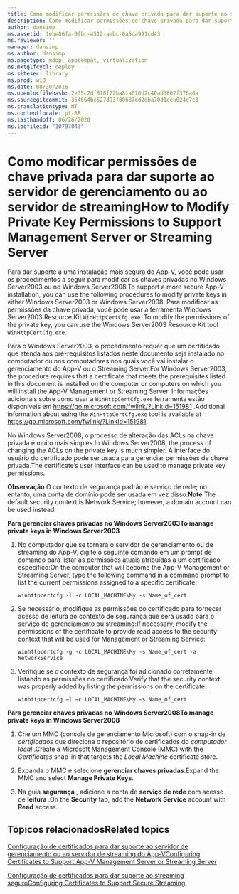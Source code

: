 ```yaml
---
title: Como modificar permissões de chave privada para dar suporte ao servidor de gerenciamento ou ao servidor de streaming
description: Como modificar permissões de chave privada para dar suporte ao servidor de gerenciamento ou ao servidor de streaming
author: dansimp
ms.assetid: 1ebe86fa-0fbc-4512-aebc-0a5da991cd43
ms.reviewer: ''
manager: dansimp
ms.author: dansimp
ms.pagetype: mdop, appcompat, virtualization
ms.mktglfcycl: deploy
ms.sitesec: library
ms.prod: w10
ms.date: 08/30/2016
ms.openlocfilehash: 2e35c2df518f22ba81a070d2c40ad3862f376a6a
ms.sourcegitcommit: 354664bc527d93f80687cd2eba70d1eea024c7c3
ms.translationtype: MT
ms.contentlocale: pt-BR
ms.lasthandoff: 06/26/2020
ms.locfileid: "10797043"
---
```

# <span data-ttu-id="c2a6b-103">Como modificar permissões de chave privada para dar suporte ao servidor de gerenciamento ou ao servidor de streaming</span><span class="sxs-lookup"><span data-stu-id="c2a6b-103">How to Modify Private Key Permissions to Support Management Server or Streaming Server</span></span>


<span data-ttu-id="c2a6b-104">Para dar suporte a uma instalação mais segura do App-V, você pode usar os procedimentos a seguir para modificar as chaves privadas no Windows Server2003 ou no Windows Server2008.</span><span class="sxs-lookup"><span data-stu-id="c2a6b-104">To support a more secure App-V installation, you can use the following procedures to modify private keys in either Windows Server2003 or Windows Server2008.</span></span> <span data-ttu-id="c2a6b-105">Para modificar as permissões da chave privada, você pode usar a ferramenta Windows Server2003 Resource Kit `WinHttpCertCfg.exe` .</span><span class="sxs-lookup"><span data-stu-id="c2a6b-105">To modify the permissions of the private key, you can use the Windows Server2003 Resource Kit tool `WinHttpCertCfg.exe`.</span></span>

<span data-ttu-id="c2a6b-106">Para o Windows Server2003, o procedimento requer que um certificado que atenda aos pré-requisitos listados neste documento seja instalado no computador ou nos computadores nos quais você vai instalar o gerenciamento do App-V ou o Streaming Server.</span><span class="sxs-lookup"><span data-stu-id="c2a6b-106">For Windows Server2003, the procedure requires that a certificate that meets the prerequisites listed in this document is installed on the computer or computers on which you will install the App-V Management or Streaming Server.</span></span> <span data-ttu-id="c2a6b-107">Informações adicionais sobre como usar a `WinHttpCertCfg.exe` ferramenta estão disponíveis em <https://go.microsoft.com/fwlink/?LinkId=151981> .</span><span class="sxs-lookup"><span data-stu-id="c2a6b-107">Additional information about using the `WinHttpCertCfg.exe` tool is available at <https://go.microsoft.com/fwlink/?LinkId=151981>.</span></span>

<span data-ttu-id="c2a6b-108">No Windows Server2008, o processo de alteração das ACLs na chave privada é muito mais simples.</span><span class="sxs-lookup"><span data-stu-id="c2a6b-108">In Windows Server2008, the process of changing the ACLs on the private key is much simpler.</span></span> <span data-ttu-id="c2a6b-109">A interface do usuário do certificado pode ser usada para gerenciar permissões de chave privada.</span><span class="sxs-lookup"><span data-stu-id="c2a6b-109">The certificate’s user interface can be used to manage private key permissions.</span></span>

<span data-ttu-id="c2a6b-110">**Observação**  O contexto de segurança padrão é serviço de rede; no entanto, uma conta de domínio pode ser usada em vez disso.</span><span class="sxs-lookup"><span data-stu-id="c2a6b-110">**Note** The default security context is Network Service; however, a domain account can be used instead.</span></span>

 

**<span data-ttu-id="c2a6b-111">Para gerenciar chaves privadas no Windows Server2003</span><span class="sxs-lookup"><span data-stu-id="c2a6b-111">To manage private keys in Windows Server2003</span></span>**

1.  <span data-ttu-id="c2a6b-112">No computador que se tornará o servidor de gerenciamento ou de streaming do App-V, digite o seguinte comando em um prompt de comando para listar as permissões atuais atribuídas a um certificado específico:</span><span class="sxs-lookup"><span data-stu-id="c2a6b-112">On the computer that will become the App-V Management or Streaming Server, type the following command in a command prompt to list the current permissions assigned to a specific certificate:</span></span>

    `winhttpcertcfg -l -c LOCAL_MACHINE\My -s Name_of_cert`

2.  <span data-ttu-id="c2a6b-113">Se necessário, modifique as permissões do certificado para fornecer acesso de leitura ao contexto de segurança que será usado para o serviço de gerenciamento ou streaming:</span><span class="sxs-lookup"><span data-stu-id="c2a6b-113">If necessary, modify the permissions of the certificate to provide read access to the security context that will be used for Management or Streaming Service:</span></span>

    `winhttpcertcfg -g -c LOCAL_MACHINE\My -s Name_of_cert -a NetworkService`

3.  <span data-ttu-id="c2a6b-114">Verifique se o contexto de segurança foi adicionado corretamente listando as permissões no certificado:</span><span class="sxs-lookup"><span data-stu-id="c2a6b-114">Verify that the security context was properly added by listing the permissions on the certificate:</span></span>

    `winhttpcertcfg –l –c LOCAL_MACHINE\My –s Name_of_cert`

**<span data-ttu-id="c2a6b-115">Para gerenciar chaves privadas no Windows Server2008</span><span class="sxs-lookup"><span data-stu-id="c2a6b-115">To manage private keys in Windows Server2008</span></span>**

1.  <span data-ttu-id="c2a6b-116">Crie um MMC (console de gerenciamento Microsoft) com o snap-in de *certificados* que direciona o repositório de certificados do *computador local* .</span><span class="sxs-lookup"><span data-stu-id="c2a6b-116">Create a Microsoft Management Console (MMC) with the *Certificates* snap-in that targets the *Local Machine* certificate store.</span></span>

2.  <span data-ttu-id="c2a6b-117">Expanda o MMC e selecione **gerenciar chaves privadas**.</span><span class="sxs-lookup"><span data-stu-id="c2a6b-117">Expand the MMC and select **Manage Private Keys**.</span></span>

3.  <span data-ttu-id="c2a6b-118">Na guia **segurança** , adicione a conta de **serviço de rede** com acesso de **leitura** .</span><span class="sxs-lookup"><span data-stu-id="c2a6b-118">On the **Security** tab, add the **Network Service** account with **Read** access.</span></span>

## <span data-ttu-id="c2a6b-119">Tópicos relacionados</span><span class="sxs-lookup"><span data-stu-id="c2a6b-119">Related topics</span></span>


[<span data-ttu-id="c2a6b-120">Configuração de certificados para dar suporte ao servidor de gerenciamento ou ao servidor de streaming do App-V</span><span class="sxs-lookup"><span data-stu-id="c2a6b-120">Configuring Certificates to Support App-V Management Server or Streaming Server</span></span>](configuring-certificates-to-support-app-v-management-server-or-streaming-server.md)

[<span data-ttu-id="c2a6b-121">Configuração de certificados para dar suporte ao streaming seguro</span><span class="sxs-lookup"><span data-stu-id="c2a6b-121">Configuring Certificates to Support Secure Streaming</span></span>](configuring-certificates-to-support-secure-streaming.md)

 

 





